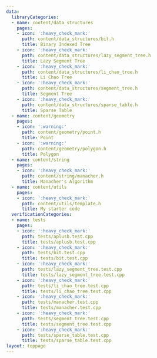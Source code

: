 ```yaml
---
data:
  libraryCategories:
  - name: content/data_structures
    pages:
    - icon: ':heavy_check_mark:'
      path: content/data_structures/bit.h
      title: Binary Indexed Tree
    - icon: ':heavy_check_mark:'
      path: content/data_structures/lazy_segment_tree.h
      title: Lazy Segment Tree
    - icon: ':heavy_check_mark:'
      path: content/data_structures/li_chao_tree.h
      title: Li Chao Tree
    - icon: ':heavy_check_mark:'
      path: content/data_structures/segment_tree.h
      title: Segment Tree
    - icon: ':heavy_check_mark:'
      path: content/data_structures/sparse_table.h
      title: Sparse Table
  - name: content/geometry
    pages:
    - icon: ':warning:'
      path: content/geometry/point.h
      title: Point
    - icon: ':warning:'
      path: content/geometry/polygon.h
      title: Polygon
  - name: content/string
    pages:
    - icon: ':heavy_check_mark:'
      path: content/string/manacher.h
      title: Manacher's Algorithm
  - name: content/utils
    pages:
    - icon: ':heavy_check_mark:'
      path: content/utils/template.h
      title: My starter code
  verificationCategories:
  - name: tests
    pages:
    - icon: ':heavy_check_mark:'
      path: tests/aplusb.test.cpp
      title: tests/aplusb.test.cpp
    - icon: ':heavy_check_mark:'
      path: tests/bit.test.cpp
      title: tests/bit.test.cpp
    - icon: ':heavy_check_mark:'
      path: tests/lazy_segment_tree.test.cpp
      title: tests/lazy_segment_tree.test.cpp
    - icon: ':heavy_check_mark:'
      path: tests/li_chao_tree.test.cpp
      title: tests/li_chao_tree.test.cpp
    - icon: ':heavy_check_mark:'
      path: tests/manacher.test.cpp
      title: tests/manacher.test.cpp
    - icon: ':heavy_check_mark:'
      path: tests/segment_tree.test.cpp
      title: tests/segment_tree.test.cpp
    - icon: ':heavy_check_mark:'
      path: tests/sparse_table.test.cpp
      title: tests/sparse_table.test.cpp
layout: toppage
---
```

